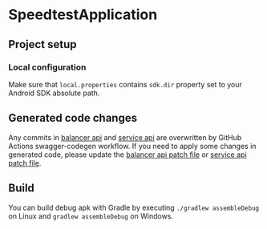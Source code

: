 # SpeedtestApplication

## Project setup

### Local configuration

Make sure that `local.properties` contains `sdk.dir` property set to your Android SDK absolute path.

## Generated code changes

Any commits in [balancer api](./balancerApi) and [service api](./serviceApi) are overwritten by GitHub Actions swagger-codegen workflow.
If you need to apply some changes in generated code, please update the [balancer api patch file](./.swagger-codegen-config/balancerApi.patch) or [service api patch file](./.swagger-codegen-config/serviceApi.patch).

## Build

You can build debug apk with Gradle by executing `./gradlew assembleDebug` on Linux and `gradlew assembleDebug` on Windows.
